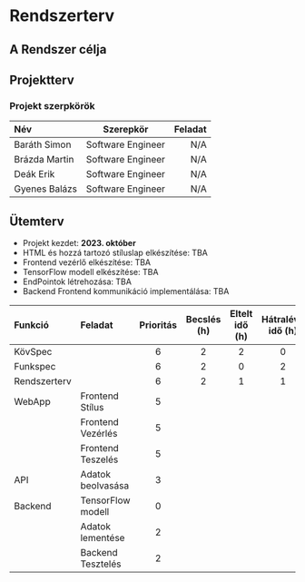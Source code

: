 # Rendszerterv

## A Rendszer célja

## Projektterv

### Projekt szerpkörök

| Név           |     Szerepkör     | Feladat |
|:--------------|:-----------------:|--------:|
| Baráth Simon  | Software Engineer |     N/A |
| Brázda Martin | Software Engineer |     N/A |
| Deák Erik     | Software Engineer |     N/A |
| Gyenes Balázs | Software Engineer |     N/A |

## Ütemterv

- Projekt kezdet: **2023. október**
- HTML és hozzá tartozó stíluslap elkészítése: TBA
- Frontend vezérlő elkészítése: TBA
- TensorFlow modell elkészítése: TBA
- EndPointok létrehozása: TBA
- Backend Frontend kommunikáció implementálása: TBA

| Funkció      | Feladat           | Prioritás | Becslés (h) | Eltelt idő (h) | Hátralévő idő (h) |
|:-------------|:------------------|:---------:|:-----------:|:--------------:|:-----------------:|
| KövSpec      |                   |     6     |      2      |       2        |         0         |
| Funkspec     |                   |     6     |      2      |       0        |         2         |
| Rendszerterv |                   |     6     |      2      |       1        |         1         |
| WebApp       | Frontend Stílus   |     5     |             |                |                   |
|              | Frontend Vezérlés |     5     |             |                |                   |
|              | Frontend Teszelés |     5     |             |                |                   |
| API          | Adatok beolvasása |     3     |             |                |                   |
| Backend      | TensorFlow modell |     0     |             |                |                   |
|              | Adatok lementése  |     2     |             |                |                   |
|              | Backend Tesztelés |     2     |             |                |                   |
